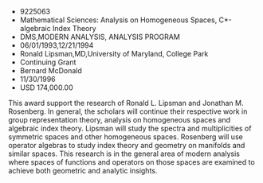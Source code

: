 
* 9225063
* Mathematical Sciences: Analysis on Homogeneous Spaces, C*-algebraic Index Theory
* DMS,MODERN ANALYSIS, ANALYSIS PROGRAM
* 06/01/1993,12/21/1994
* Ronald Lipsman,MD,University of Maryland, College Park
* Continuing Grant
* Bernard McDonald
* 11/30/1996
* USD 174,000.00

This award support the research of Ronald L. Lipsman and Jonathan M. Rosenberg.
In general, the scholars will continue their respective work in group
representation theory, analysis on homogeneous spaces and algebraic index
theory. Lipsman will study the spectra and multiplicities of symmetric spaces
and other homogeneous spaces. Rosenberg will use operator algebras to study
index theory and geometry on manifolds and similar spaces. This research is in
the general area of modern analysis where spaces of functions and operators on
those spaces are examined to achieve both geometric and analytic insights.
